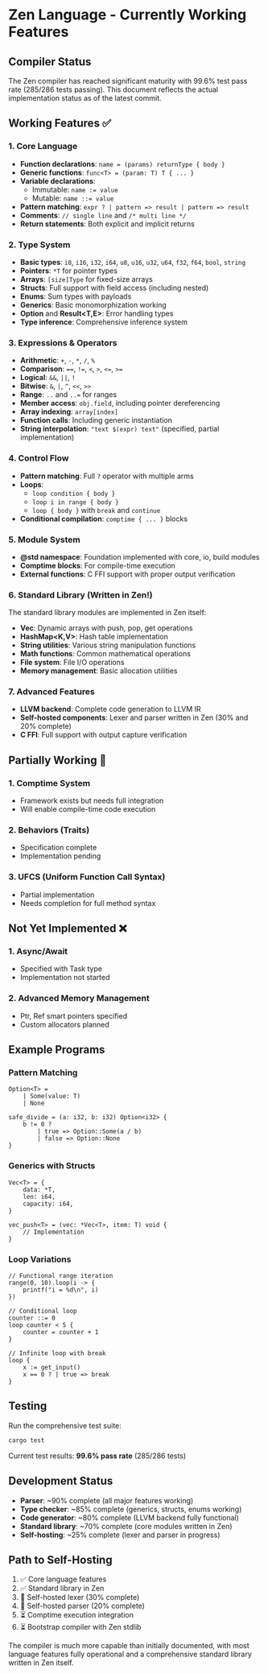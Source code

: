 # Zen Language - Currently Working Features

## Compiler Status
The Zen compiler has reached significant maturity with 99.6% test pass rate (285/286 tests passing). This document reflects the actual implementation status as of the latest commit.

## Working Features ✅

### 1. Core Language
- **Function declarations**: `name = (params) returnType { body }`
- **Generic functions**: `func<T> = (param: T) T { ... }`
- **Variable declarations**:
  - Immutable: `name := value`
  - Mutable: `name ::= value`
- **Pattern matching**: `expr ? | pattern => result | pattern => result`
- **Comments**: `// single line` and `/* multi line */`
- **Return statements**: Both explicit and implicit returns

### 2. Type System
- **Basic types**: `i8`, `i16`, `i32`, `i64`, `u8`, `u16`, `u32`, `u64`, `f32`, `f64`, `bool`, `string`
- **Pointers**: `*T` for pointer types
- **Arrays**: `[size]Type` for fixed-size arrays
- **Structs**: Full support with field access (including nested)
- **Enums**: Sum types with payloads
- **Generics**: Basic monomorphization working
- **Option<T>** and **Result<T,E>**: Error handling types
- **Type inference**: Comprehensive inference system

### 3. Expressions & Operators
- **Arithmetic**: `+`, `-`, `*`, `/`, `%`
- **Comparison**: `==`, `!=`, `<`, `>`, `<=`, `>=`
- **Logical**: `&&`, `||`, `!`
- **Bitwise**: `&`, `|`, `^`, `<<`, `>>`
- **Range**: `..` and `..=` for ranges
- **Member access**: `obj.field`, including pointer dereferencing
- **Array indexing**: `array[index]`
- **Function calls**: Including generic instantiation
- **String interpolation**: `"text $(expr) text"` (specified, partial implementation)

### 4. Control Flow
- **Pattern matching**: Full `?` operator with multiple arms
- **Loops**: 
  - `loop condition { body }`
  - `loop i in range { body }`
  - `loop { body }` with `break` and `continue`
- **Conditional compilation**: `comptime { ... }` blocks

### 5. Module System
- **@std namespace**: Foundation implemented with core, io, build modules
- **Comptime blocks**: For compile-time execution
- **External functions**: C FFI support with proper output verification

### 6. Standard Library (Written in Zen!)
The standard library modules are implemented in Zen itself:
- **Vec<T>**: Dynamic arrays with push, pop, get operations
- **HashMap<K,V>**: Hash table implementation
- **String utilities**: Various string manipulation functions
- **Math functions**: Common mathematical operations
- **File system**: File I/O operations
- **Memory management**: Basic allocation utilities

### 7. Advanced Features
- **LLVM backend**: Complete code generation to LLVM IR
- **Self-hosted components**: Lexer and parser written in Zen (30% and 20% complete)
- **C FFI**: Full support with output capture verification

## Partially Working 🚧

### 1. Comptime System
- Framework exists but needs full integration
- Will enable compile-time code execution

### 2. Behaviors (Traits)
- Specification complete
- Implementation pending

### 3. UFCS (Uniform Function Call Syntax)
- Partial implementation
- Needs completion for full method syntax

## Not Yet Implemented ❌

### 1. Async/Await
- Specified with Task<T> type
- Implementation not started

### 2. Advanced Memory Management
- Ptr<T>, Ref<T> smart pointers specified
- Custom allocators planned

## Example Programs

### Pattern Matching
```zen
Option<T> = 
    | Some(value: T)
    | None

safe_divide = (a: i32, b: i32) Option<i32> {
    b != 0 ? 
        | true => Option::Some(a / b)
        | false => Option::None
}
```

### Generics with Structs
```zen
Vec<T> = {
    data: *T,
    len: i64,
    capacity: i64,
}

vec_push<T> = (vec: *Vec<T>, item: T) void {
    // Implementation
}
```

### Loop Variations
```zen
// Functional range iteration
range(0, 10).loop(i -> {
    printf("i = %d\n", i)
})

// Conditional loop
counter ::= 0
loop counter < 5 {
    counter = counter + 1
}

// Infinite loop with break
loop {
    x := get_input()
    x == 0 ? | true => break
}
```

## Testing
Run the comprehensive test suite:
```bash
cargo test
```

Current test results: **99.6% pass rate** (285/286 tests)

## Development Status
- **Parser**: ~90% complete (all major features working)
- **Type checker**: ~85% complete (generics, structs, enums working)
- **Code generator**: ~80% complete (LLVM backend fully functional)
- **Standard library**: ~70% complete (core modules written in Zen)
- **Self-hosting**: ~25% complete (lexer and parser in progress)

## Path to Self-Hosting
1. ✅ Core language features
2. ✅ Standard library in Zen
3. 🚧 Self-hosted lexer (30% complete)
4. 🚧 Self-hosted parser (20% complete)
5. ⏳ Comptime execution integration
6. ⏳ Bootstrap compiler with Zen stdlib

The compiler is much more capable than initially documented, with most language features fully operational and a comprehensive standard library written in Zen itself.